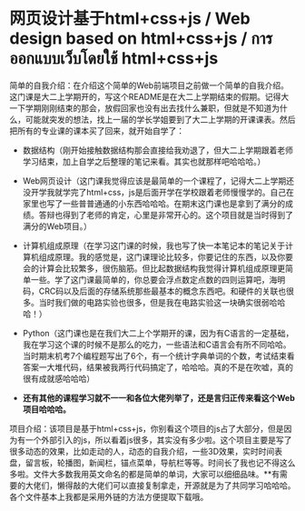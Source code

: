 # 网页设计基于html+css+js / Web design based on html+css+js / การออกแบบเว็บโดยใช้ html+css+js

简单的自我介绍：在介绍这个简单的Web前端项目之前做一个简单的自我介绍。这门课是大二上学期开的，写这个README是在大二上学期结束的假期。记得大一下学期刚刚结束的那会，放假回家也没有出去找什么兼职，但就是不知道为什么，可能就突发的想法，找上一届的学长学姐要到了大二上学期的开课课表。然后把所有的专业课的课本买了回来，就开始自学了：
* 数据结构（刚开始接触数据结构那会直接给我劝退了，但大二上学期跟着老师学习结束，加上自学之后整理的笔记来看。其实也就那样吧哈哈哈。）
+ Web网页设计（这门课我觉得应该是最简单的一个课程了，记得大二上学期还没开学我就学完了html+css，js是后面开学在学校跟着老师慢慢学的。自己在家里也写了一些普普通通的小东西哈哈哈。在期末这门课也是拿到了满分的成绩。答辩也得到了老师的肯定，心里是非常开心的。这个项目就是当时得到了满分的Web项目。）
- 计算机组成原理（在学习这门课的时候，我也写了快一本笔记本的笔记关于计算机组成原理。我的感觉是，这门课理论比较多，你要记住的东西，以及你要会的计算会比较繁多，很伤脑筋。但比起数据结构我觉得计算机组成原理更简单一些。学了这门课最简单的，你总要会浮点数定点数的四则运算吧，海明码，CRC码以及后面的存储系统那些最基本的概念东西吧。和硬件的关联也很多。当时我们做的电路实验也很多，但是我在电路实验这一块确实很弱哈哈哈！）
* Python（这门课也是在我们大二上个学期开的课，因为有C语言的一定基础，我在学习这个课的时候不是那么的吃力，一些语法和C语言会有所不同哈哈。当时期末机考7个编程题写出了6个，有一个统计字典单词的个数，考试结束看答案一大堆代码，结果被我两行代码搞定了，哈哈哈。真的不是在吹嘘，真的很有成就感哈哈哈）
- **还有其他的课程学习就不一一和各位大佬列举了，还是言归正传来看这个Web项目哈哈哈。**

项目介绍：该项目是基于html+css+js，你别看这个项目的js占了大部分，但是因为有一个外部引入的js，所以看着js很多，其实没有多少啦。这个项目主要是写了很多动态的效果，比如走动的人，动态的自我介绍，一些3D效果，实时时间表盘，留言板，轮播图，新闻栏，锚点菜单，导航栏等等。时间长了我也记不得这么多啦。文件大多数我用英文命名的都是简单的单词，大家可以细细品味。**有需要的大佬们，懒得敲的大佬们可以直接复制拿走，开源就是为了共同学习哈哈哈。各个文件基本上我都是采用外链的方法方便提取下载哦。

